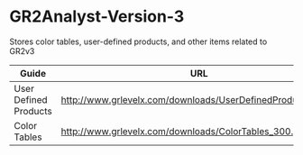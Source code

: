 # GR2Analyst-Version-3
Stores color tables, user-defined products, and other items related to GR2v3


Guide | URL 
--- | --- 
 User Defined Products |  http://www.grlevelx.com/downloads/UserDefinedProducts_3.pdf 
 Color Tables          |  http://www.grlevelx.com/downloads/ColorTables_300.pdf       
